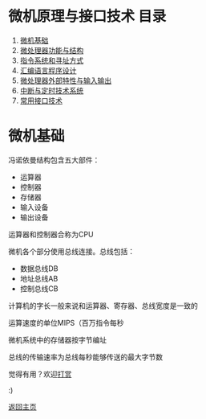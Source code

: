 # 微机原理与接口技术 目录

1. [微机基础](1.md)
2. [微处理器功能与结构](2.md)
3. [指令系统和寻址方式](3.md)
4. [汇编语言程序设计](4.md)
5. [微处理器外部特性与输入输出](5.md)
6. [中断与定时技术系统](6.md)
7. [常用接口技术](7.md)

# 微机基础

冯诺依曼结构包含五大部件：
- 运算器
- 控制器
- 存储器
- 输入设备
- 输出设备

运算器和控制器合称为CPU

微机各个部分使用总线连接。总线包括：
- 数据总线DB
- 地址总线AB
- 控制总线CB

计算机的字长一般来说和运算器、寄存器、总线宽度是一致的

运算速度的单位MIPS（百万指令每秒

微机系统中的存储器按字节编址

总线的传输速率为总线每秒能够传送的最大字节数

觉得有用？欢迎[打赏](../../../donate.md)

:)

[返回主页](../../../index.md)